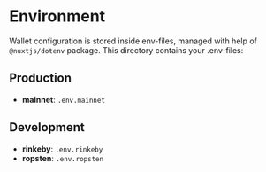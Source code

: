 # Environment

Wallet configuration is stored inside env-files, managed with help of ```@nuxtjs/dotenv``` package.
This directory contains your .env-files:

## Production

* **mainnet**: `.env.mainnet`

## Development

* **rinkeby**: `.env.rinkeby`
* **ropsten**: `.env.ropsten`
